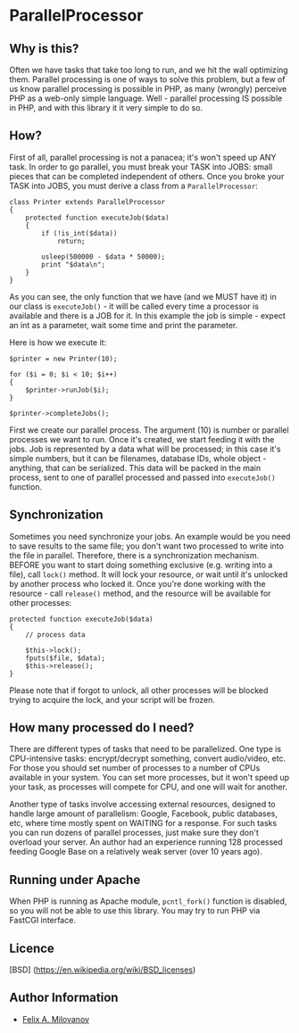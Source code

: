 ParallelProcessor
=================

Why is this?
------------
Often we have tasks that take too long to run, and we hit the wall optimizing
them. Parallel processing is one of ways to solve this problem, but a few of
us know parallel processing is possible in PHP, as many (wrongly) perceive PHP
as a web-only simple language. Well - parallel processing IS possible in PHP,
and with this library it it very simple to do so.

How?
----
First of all, parallel processing is not a panacea; it's won't speed up ANY
task. In order to go parallel, you must break your TASK into JOBS: small 
pieces that can be completed independent of others. Once you broke your TASK
into JOBS, you must derive a class from a `ParallelProcessor`:

    class Printer extends ParallelProcessor
    {
        protected function executeJob($data)
        {
            if (!is_int($data))
                return;

            usleep(500000 - $data * 50000);
            print "$data\n";
        }
    }

As you can see, the only function that we have (and we MUST have it) in our
class is `executeJob()` - it will be called every time a processor is available
and there is a JOB for it. In this example the job is simple - expect an int as
a parameter, wait some time and print the parameter. 

Here is how we execute it:

    $printer = new Printer(10);

    for ($i = 0; $i < 10; $i++)
    {
        $printer->runJob($i);
    }

    $printer->completeJobs();

First we create our parallel process. The argument (10) is number or parallel 
processes we want to run. Once it's created, we start feeding it with the jobs.
Job is represented by a data what will be processed; in this case it's simple
numbers, but it can be filenames, database IDs, whole object - anything, that
can be serialized. This data will be packed in the main process, sent to one 
of parallel processed and passed into `executeJob()` function. 

Synchronization
---------------
Sometimes you need synchronize your jobs. An example would be you need to save 
results to the same file; you don't want two processed to write into the file
in parallel. Therefore, there is a synchronization mechanism. BEFORE you want
to start doing something exclusive (e.g. writing into a file), call `lock()`
method. It will lock your resource, or wait until it's unlocked by another 
process who locked it. Once you're done working with the resource - call 
`release()` method, and the resource will be available for other processes:

    protected function executeJob($data)
    {
        // process data

        $this->lock();
        fputs($file, $data);
        $this->release();
    }

Please note that if forgot to unlock, all other processes will be blocked trying
to acquire the lock, and your script will be frozen. 


How many processed do I need?
-----------------------------
There are different types of tasks that need to be parallelized. One type is
CPU-intensive tasks: encrypt/decrypt something, convert audio/video, etc. For
those you should set number of processes to a number of CPUs available in your
system. You can set more processes, but it won't speed up your task, as 
processes will compete for CPU, and one will wait for another.

Another type of tasks involve accessing external resources, designed to handle
large amount of parallelism: Google, Facebook, public databases, etc, where
time mostly spent on WAITING for a response. For such tasks you can run dozens 
of parallel processes, just make sure they don't overload your server. An 
author had an experience running 128 processed feeding Google Base on a 
relatively weak server (over 10 years ago). 

Running under Apache
--------------------
When PHP is running as Apache module, `pcntl_fork()` function is disabled, so 
you will not be able to use this library. You may try to run PHP via FastCGI 
interface.


Licence
-------
[BSD] (https://en.wikipedia.org/wiki/BSD_licenses)

Author Information
------------------

* [Felix A. Milovanov](https://github.com/fmilovanov)
